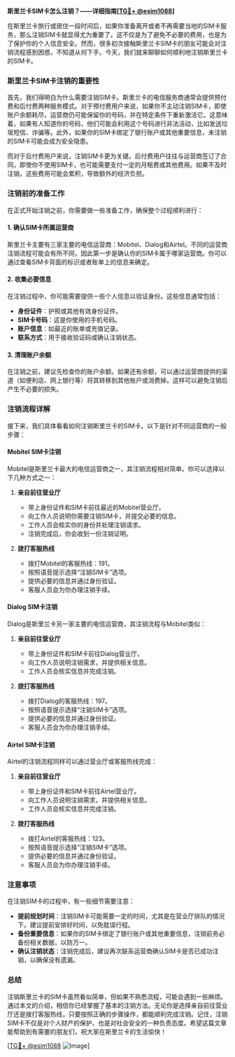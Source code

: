 **斯里兰卡SIM卡怎么注销？——详细指南[[TG💪+ @esim1088](https://t.me/s/esim1088)]**

在斯里兰卡旅行或居住一段时间后，如果你准备离开或者不再需要当地的SIM卡服务，那么注销SIM卡就显得尤为重要了。这不仅是为了避免不必要的费用，也是为了保护你的个人信息安全。然而，很多初次接触斯里兰卡SIM卡的朋友可能会对注销流程感到困惑，不知道从何下手。今天，我们就来聊聊如何顺利地注销斯里兰卡的SIM卡。

### 斯里兰卡SIM卡注销的重要性

首先，我们得明白为什么需要注销SIM卡。斯里兰卡的电信服务商通常会提供预付费和后付费两种服务模式。对于预付费用户来说，如果你不主动注销SIM卡，即使账户余额耗尽，运营商仍可能保留你的号码，并在特定条件下重新激活它。这意味着，如果有人知道你的号码，他们可能会利用这个号码进行非法活动，比如发送垃圾短信、诈骗等。此外，如果你的SIM卡绑定了银行账户或其他重要信息，未注销的SIM卡可能会成为安全隐患。

而对于后付费用户来说，注销SIM卡更为关键。后付费用户往往与运营商签订了合同，即使你不使用SIM卡，也可能需要支付一定的月租费或其他费用。如果不及时注销，这些费用可能会累积，导致额外的经济负担。

### 注销前的准备工作

在正式开始注销之前，你需要做一些准备工作，确保整个过程顺利进行：

#### 1. 确认SIM卡所属运营商
斯里兰卡主要有三家主要的电信运营商：Mobitel、Dialog和Airtel。不同的运营商注销流程可能会有所不同，因此第一步是确认你的SIM卡属于哪家运营商。你可以通过查看SIM卡背面的标识或者账单上的信息来确定。

#### 2. 收集必要信息
在注销过程中，你可能需要提供一些个人信息以验证身份。这些信息通常包括：
- **身份证件**：护照或其他有效身份证件。
- **SIM卡号码**：这是你使用的手机号码。
- **账户信息**：如最近的账单或充值记录。
- **联系方式**：用于接收验证码或确认注销状态。

#### 3. 清理账户余额
在注销之前，建议先检查你的账户余额。如果还有余额，可以通过运营商提供的渠道（如便利店、网上银行等）将其转移到其他账户或消费掉。这样可以避免注销后产生不必要的损失。

### 注销流程详解

接下来，我们具体看看如何注销斯里兰卡的SIM卡。以下是针对不同运营商的一般步骤：

#### Mobitel SIM卡注销
Mobitel是斯里兰卡最大的电信运营商之一，其注销流程相对简单。你可以选择以下几种方式之一：

1. **亲自前往营业厅**
   - 带上身份证件和SIM卡前往最近的Mobitel营业厅。
   - 向工作人员说明你需要注销SIM卡，并提交必要的信息。
   - 工作人员会核实你的身份并处理注销请求。
   - 注销完成后，你会收到一份注销证明。

2. **拨打客服热线**
   - 拨打Mobitel的客服热线：191。
   - 按照语音提示选择“注销SIM卡”选项。
   - 提供必要的信息并通过身份验证。
   - 客服人员会为你办理注销手续。

#### Dialog SIM卡注销
Dialog是斯里兰卡另一家主要的电信运营商，其注销流程与Mobitel类似：

1. **亲自前往营业厅**
   - 带上身份证件和SIM卡前往Dialog营业厅。
   - 向工作人员说明注销需求，并提供相关信息。
   - 工作人员会核实信息并完成注销。

2. **拨打客服热线**
   - 拨打Dialog的客服热线：197。
   - 按照语音提示选择“注销SIM卡”选项。
   - 提供必要的信息并通过身份验证。
   - 客服人员会为你办理注销手续。

#### Airtel SIM卡注销
Airtel的注销流程同样可以通过营业厅或客服热线完成：

1. **亲自前往营业厅**
   - 带上身份证件和SIM卡前往Airtel营业厅。
   - 向工作人员说明注销需求，并提供相关信息。
   - 工作人员会核实信息并完成注销。

2. **拨打客服热线**
   - 拨打Airtel的客服热线：123。
   - 按照语音提示选择“注销SIM卡”选项。
   - 提供必要的信息并通过身份验证。
   - 客服人员会为你办理注销手续。

### 注意事项

在注销SIM卡的过程中，有一些细节需要注意：

- **提前规划时间**：注销SIM卡可能需要一定的时间，尤其是在营业厅排队的情况下。建议提前安排好时间，以免耽误行程。
- **备份重要信息**：如果你的SIM卡绑定了银行账户或其他重要信息，注销前务必备份相关数据，以防万一。
- **确认注销状态**：注销完成后，建议再次联系运营商确认SIM卡是否已成功注销，以确保没有遗漏。

### 总结

注销斯里兰卡的SIM卡虽然看似简单，但如果不熟悉流程，可能会遇到一些麻烦。通过本文的介绍，相信你已经掌握了基本的注销方法。无论你是选择亲自前往营业厅还是拨打客服热线，只要按照正确的步骤操作，都能顺利完成注销。记住，注销SIM卡不仅是对个人财产的保护，也是对社会安全的一种负责态度。希望这篇文章能帮助到有需要的朋友们，祝大家在斯里兰卡的生活愉快！

[[TG💪+ @esim1088](https://t.me/s/esim1088) ![Image](https://i.postimg.cc/4NQfJmqS/Snipaste-2025-05-13-00-14-12.png)]